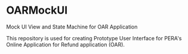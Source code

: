 # OARMockUI
Mock UI View and State Machine for OAR Application

This repository is used for creating Prototype User Interface for PERA's Online Application for Refund application (OAR).

